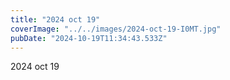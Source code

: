 ```yaml
---
title: "2024 oct 19"
coverImage: "../../images/2024-oct-19-I0MT.jpg"
pubDate: "2024-10-19T11:34:43.533Z"
---
```


2024 oct 19
